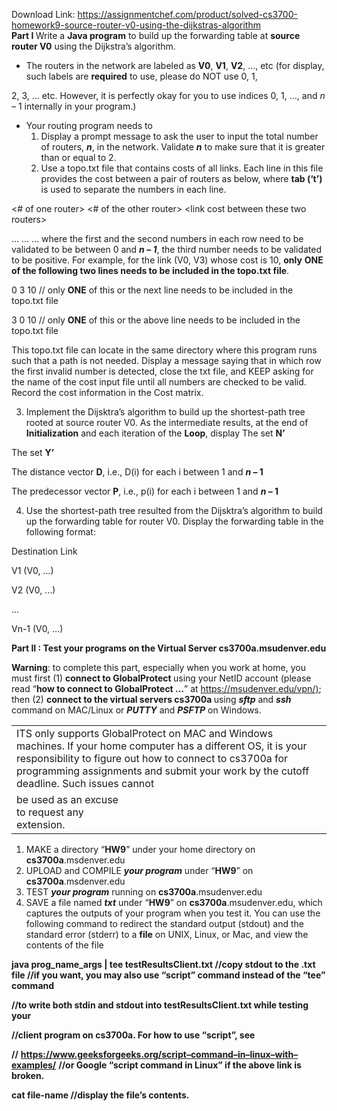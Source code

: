 Download Link: https://assignmentchef.com/product/solved-cs3700-homework9-source-router-v0-using-the-dijkstras-algorithm
<br>
<strong>Part I </strong> Write a <strong>Java program</strong> to build up the forwarding table at <strong>source router V0</strong> using the Dijkstra’s algorithm.

<ul>

 <li>The routers in the network are labeled as <strong>V0</strong>, <strong>V1</strong>, <strong>V2</strong>, …, etc (for display, such labels are <strong>required</strong> to use, please do NOT use 0, 1,</li>

</ul>

2, 3, … etc. However, it is perfectly okay for you to use indices 0, 1, …, and <em>n</em> – 1 internally in your program.)

<ul>

 <li>Your routing program needs to

  <ol>

   <li>Display a prompt message to ask the user to input the total number of routers, <strong><em>n</em></strong>, in the network. Validate <strong><em>n</em></strong> to make sure that it is greater than or equal to 2.</li>

   <li>Use a topo.txt file that contains costs of all links. Each line in this file provides the cost between a pair of routers as below, where <strong>tab (‘t’)</strong> is used to separate the numbers in each line.</li>

  </ol></li>

</ul>

&lt;# of one router&gt; &lt;# of the other router&gt; &lt;link cost between these two routers&gt;

…                 …                       …            where the first and the second numbers in each row need to be validated to be between 0 and <strong><em>n</em> – <em>1</em></strong>, the third number needs to be validated to be positive.  For example, for the link (V0, V3) whose cost is 10, <strong>only</strong> <strong>ONE of the following two lines needs to be included in the topo.txt file</strong>.

0              3              10           // only <strong>ONE</strong> of this or the next line needs to be included in the topo.txt file

3              0              10           // only <strong>ONE</strong> of this or the above line needs to be included in the topo.txt file

This topo.txt file can locate in the same directory where this program runs such that a path is not needed. Display a message saying that in which row the first invalid number is detected, close the txt file, and KEEP asking for the name of the cost input file until all numbers are checked to be valid.  Record the cost information in the Cost matrix.

<ol start="3">

 <li>Implement the Dijsktra’s algorithm to build up the shortest-path tree rooted at source router V0. As the intermediate results, at the end of <strong>Initialization</strong> and each iteration of the <strong>Loop</strong>, display The set <strong>N’</strong></li>

</ol>

The set <strong>Y’ </strong>

The distance vector <strong>D</strong>, i.e., D(i) for each i between 1 and <strong><em>n –</em> 1</strong>

The predecessor vector <strong>P</strong>, i.e., p(i) for each i between 1 and <strong><em>n – </em>1</strong>

<ol start="4">

 <li>Use the shortest-path tree resulted from the Dijsktra’s algorithm to build up the forwarding table for router V0. Display the forwarding table in the following format:</li>

</ol>

Destination                           Link

V1                                          (V0, …)

V2                                          (V0, …)

…

Vn-1                                      (V0, …)

<strong>Part II : Test your programs on the Virtual Server cs3700a.msudenver.edu </strong>




<strong>Warning</strong>: to complete this part, especially when you work at home, you must first (1) <strong>connect to GlobalProtect </strong>using your NetID account (please read “<strong>how to connect to GlobalProtect …</strong>” at <a href="https://msudenver.edu/vpn/">https://msudenver.edu/vpn/</a><a href="https://msudenver.edu/vpn/">)</a>; then (2) <strong>connect to the virtual servers cs3700a </strong>using <strong><em>sftp</em></strong> and <strong><em>ssh</em></strong> command on MAC/Linux or <strong><em>PUTTY</em></strong> and <strong><em>PSFTP</em></strong> on Windows.

<table width="720">

 <tbody>

  <tr>

   <td colspan="2" width="720">ITS only supports GlobalProtect on MAC and Windows machines.  If your home computer has a different OS, it is your responsibility to figure out how to connect to cs3700a for programming assignments and submit your work by the cutoff deadline.  Such issues cannot</td>

  </tr>

  <tr>

   <td width="246">be used as an excuse to request any extension.</td>

   <td width="474"><strong> </strong></td>

  </tr>

 </tbody>

</table>




<ol>

 <li>MAKE a directory “<strong>HW9</strong>” under your home directory on <strong>cs3700a</strong>.msdenver.edu</li>

 <li>UPLOAD and COMPILE <strong><em>your program</em></strong> under “<strong>HW9</strong>” on <strong>cs3700a</strong>.msdenver.edu</li>

 <li>TEST <strong><em>your program</em></strong> running on <strong>cs3700a</strong>.msudenver.edu</li>

 <li>SAVE a file named <strong><em>txt</em></strong> under “<strong>HW9</strong>” on <strong>cs3700a</strong>.msudenver.edu, which captures the outputs of your program when you test it. You can use the following command to redirect the standard output (stdout) and the standard error (stderr) to a <strong>file</strong> on UNIX, Linux, or Mac, and view the contents of the file</li>

</ol>

<strong>java prog_name_args | tee testResultsClient.txt //copy stdout to the .txt file  //if you want, you may also use “script” command instead of the “tee” command </strong>

<strong>     //to write both stdin and stdout into testResultsClient.txt while testing your </strong>

<strong>      //client program on cs3700a.  For how to use “script”, see  </strong>

<strong> //</strong> <a href="https://www.geeksforgeeks.org/script-command-in-linux-with-examples/"><strong>https://www.geeksforgeeks.org/script</strong></a><a href="https://www.geeksforgeeks.org/script-command-in-linux-with-examples/"><strong>–</strong></a><a href="https://www.geeksforgeeks.org/script-command-in-linux-with-examples/"><strong>command</strong></a><a href="https://www.geeksforgeeks.org/script-command-in-linux-with-examples/"><strong>–</strong></a><a href="https://www.geeksforgeeks.org/script-command-in-linux-with-examples/"><strong>in</strong></a><a href="https://www.geeksforgeeks.org/script-command-in-linux-with-examples/"><strong>–</strong></a><a href="https://www.geeksforgeeks.org/script-command-in-linux-with-examples/"><strong>linux</strong></a><a href="https://www.geeksforgeeks.org/script-command-in-linux-with-examples/"><strong>–</strong></a><a href="https://www.geeksforgeeks.org/script-command-in-linux-with-examples/"><strong>with</strong></a><a href="https://www.geeksforgeeks.org/script-command-in-linux-with-examples/"><strong>–</strong></a><a href="https://www.geeksforgeeks.org/script-command-in-linux-with-examples/"><strong>examples/</strong></a> <strong> //or Google “script command in Linux” if the above link is broken. </strong>

<strong>cat file-name     //display the file’s contents.  </strong>

<strong> </strong>

<strong> </strong>